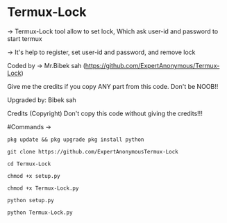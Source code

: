 # Termux-Lock

-> Termux-Lock tool allow to set lock, Which ask user-id and password to start termux

-> It's help to register, set user-id and password, and remove lock

Coded by -> Mr.Bibek sah (https://github.com/ExpertAnonymous/Termux-Lock)

Give me the credits if you copy ANY part from this code. Don't be NOOB!!

Upgraded by: Bibek sah

Credits (Copyright) Don't copy this code without giving the credits!!!

#Commands ->
```
pkg update && pkg upgrade pkg install python
```
```
git clone https://github.com/ExpertAnonymousTermux-Lock
```
```
cd Termux-Lock 
```
```
chmod +x setup.py
```
```
chmod +x Termux-Lock.py
```
```
python setup.py
```
```
python Termux-Lock.py
